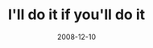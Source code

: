 ---
layout: base.njk
title : 'I&#39;ll do it if you&#39;ll do it' 
view_title : 'I&#39;ll do it if you&#39;ll do it' 
year : '2008' 
date : '2008-12-10' 
img_file : '/drawing/illdoitifyoulldoit.png' 
html_file : 'illdoitifyoulldoit' 
next_html : 'ineedavacation.html' 
year_order : '564' 
permalink : "title/{{html_file}}.html"
---